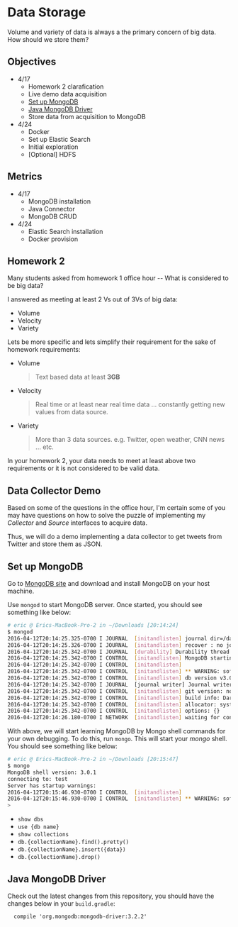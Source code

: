 # Data Storage

Volume and variety of data is always a the primary concern of big data. How should we store them?

## Objectives

* 4/17
  * Homework 2 clarafication
  * Live demo data acquisition
  * [Set up MongoDB][1]
  * [Java MongoDB Driver][2]
  * Store data from acquisition to MongoDB
* 4/24
  * Docker
  * Set up Elastic Search
  * Initial exploration
  * [Optional] HDFS

## Metrics

* 4/17
  * MongoDB installation
  * Java Connector
  * MongoDB CRUD
* 4/24
  * Elastic Search installation
  * Docker provision

## Homework 2

Many students asked from homework 1 office hour -- What is considered to be big data?

I answered as meeting at least 2 Vs out of 3Vs of big data:

* Volume
* Velocity
* Variety

Lets be more specific and lets simplify their requirement for the sake of homework requirements:

* Volume

  > Text based data at least **3GB**

* Velocity

  > Real time or at least near real time data ... constantly getting new values from data source.

* Variety

  > More than 3 data sources. e.g. Twitter, open weather, CNN news ... etc.

In your homework 2, your data needs to meet at least above two requirements or it is not considered to be valid data.

## Data Collector Demo

Based on some of the questions in the office hour, I'm certain some of you may have questions on how to solve the puzzle of implementing my *Collector* and *Source* interfaces to acquire data.

Thus, we will do a demo implementing a data collector to get tweets from Twitter and store them as JSON.

## Set up MongoDB

Go to [MongoDB site][1] and download and install MongoDB on your host machine.

Use `mongod` to start MongoDB server. Once started, you should see something like below:

```sh
# eric @ Erics-MacBook-Pro-2 in ~/Downloads [20:14:24]
$ mongod
2016-04-12T20:14:25.325-0700 I JOURNAL  [initandlisten] journal dir=/data/db/journal
2016-04-12T20:14:25.326-0700 I JOURNAL  [initandlisten] recover : no journal files present, no recovery needed
2016-04-12T20:14:25.342-0700 I JOURNAL  [durability] Durability thread started
2016-04-12T20:14:25.342-0700 I CONTROL  [initandlisten] MongoDB starting : pid=78049 port=27017 dbpath=/data/db 64-bit host=Erics-MacBook-Pro-2.local
2016-04-12T20:14:25.342-0700 I CONTROL  [initandlisten]
2016-04-12T20:14:25.342-0700 I CONTROL  [initandlisten] ** WARNING: soft rlimits too low. Number of files is 256, should be at least 1000
2016-04-12T20:14:25.342-0700 I CONTROL  [initandlisten] db version v3.0.1
2016-04-12T20:14:25.342-0700 I JOURNAL  [journal writer] Journal writer thread started
2016-04-12T20:14:25.342-0700 I CONTROL  [initandlisten] git version: nogitversion
2016-04-12T20:14:25.342-0700 I CONTROL  [initandlisten] build info: Darwin miniyosemite.local 14.1.0 Darwin Kernel Version 14.1.0: Thu Feb 26 19:26:47 PST 2015; root:xnu-2782.10.73~1/RELEASE_X86_64 x86_64 BOOST_LIB_VERSION=1_49
2016-04-12T20:14:25.342-0700 I CONTROL  [initandlisten] allocator: system
2016-04-12T20:14:25.342-0700 I CONTROL  [initandlisten] options: {}
2016-04-12T20:14:26.180-0700 I NETWORK  [initandlisten] waiting for connections on port 27017
```

With above, we will start learning MongoDB by Mongo shell commands for your own debugging. To do this, run `mongo`. This will start your *mongo* shell. You should see something like below:

```sh
# eric @ Erics-MacBook-Pro-2 in ~/Downloads [20:15:47]
$ mongo
MongoDB shell version: 3.0.1
connecting to: test
Server has startup warnings:
2016-04-12T20:15:46.930-0700 I CONTROL  [initandlisten]
2016-04-12T20:15:46.930-0700 I CONTROL  [initandlisten] ** WARNING: soft rlimits too low. Number of files is 256, should be at least 1000
>
```

* `show dbs`
* `use {db name}`
* `show collections`
* `db.{collectionName}.find().pretty()`
* `db.{collectionName}.insert({data})`
* `db.{collectionName}.drop()`

## Java MongoDB Driver

Check out the latest changes from this repository, you should have the changes below in your `build.gradle`:

```
  compile 'org.mongodb:mongodb-driver:3.2.2'
```

[1]: https://www.mongodb.org/downloads
[2]: https://docs.mongodb.org/getting-started/java/
